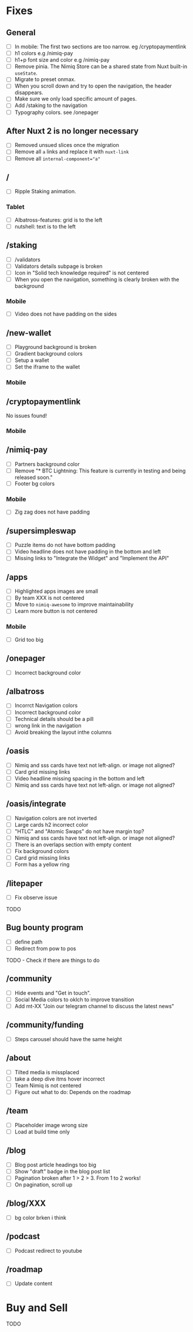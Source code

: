 # Fixes

## General

- [ ] In mobile: The first two sections are too narrow. eg /cryptopaymentlink
- [ ] h1 colors e.g /nimiq-pay
- [ ] h1+p font size and color e.g /nimiq-pay
- [ ] Remove pinia. The Nimiq Store can be a shared state from Nuxt built-in `useState`.
- [ ] Migrate to preset onmax.
- [ ] When you scroll down and try to open the navigation, the header disappears.
- [ ] Make sure we only load specific amount of pages.
- [ ] Add /staking to the navigation
- [ ] Typography colors. see /onepager

## After Nuxt 2 is no longer necessary

- [ ] Removed unsued slices once the migration
- [ ] Remove all `a` links and replace it with `nuxt-link`
- [ ] Remove all `internal-component="a"`

## /

- [ ] Ripple Staking animation.

### Tablet

- [ ] Albatross-features: grid is to the left
- [ ] nutshell: text is to the left

## /staking

- [ ] /validators
- [ ] Validators details subpage is broken
- [ ] Icon in "Solid tech knowledge required" is not centered
- [ ] When you open the navigation, something is clearly broken with the background

### Mobile

- [ ] Video does not have padding on the sides

## /new-wallet

- [ ] Playground background is broken
- [ ] Gradient background colors
- [ ] Setup a wallet
- [ ] Set the iframe to the wallet

### Mobile

## /cryptopaymentlink

No issues found!

### Mobile

## /nimiq-pay

- [ ] Partners background color
- [ ] Remove "\* BTC Lightning: This feature is currently in testing and being released soon."
- [ ] Footer bg colors

### Mobile

- [ ] Zig zag does not have padding

## /supersimpleswap

- [ ] Puzzle items do not have bottom padding
- [ ] Video headline does not have padding in the bottom and left
- [ ] Missing links to "Integrate the Widget" and "Implement the API"

## /apps

- [ ] Highlighted apps images are small
- [ ] By team XXX is not centered
- [ ] Move to `nimiq-awesome` to improve maintainability
- [ ] Learn more button is not centered

### Mobile

- [ ] Grid too big

## /onepager

- [ ] Incorrect background color

## /albatross

- [ ] Incorrct Navigation colors
- [ ] Incorrect background color
- [ ] Technical details should be a pill
- [ ] wrong link in the navigation
- [ ] Avoid breaking the layout inthe columns

## /oasis

- [ ] Nimiq and sss cards have text not left-align. or image not aligned?
- [ ] Card grid missing links
- [ ] Video headline missing spacing in the bottom and left
- [ ] Nimiq and sss cards have text not left-align. or image not aligned?

## /oasis/integrate

- [ ] Navigation colors are not inverted
- [ ] Large cards h2 incorrect color
- [ ] "HTLC" and "Atomic Swaps" do not have margin top?
- [ ] Nimiq and sss cards have text not left-align. or image not aligned?
- [ ] There is an overlaps section with empty content
- [ ] Fix background colors
- [ ] Card grid missing links
- [ ] Form has a yellow ring

## /litepaper

- [ ] Fix observe issue

TODO

## Bug bounty program

- [ ] define path
- [ ] Redirect from pow to pos

TODO - Check if there are things to do

## /community

- [ ] Hide events and "Get in touch".
- [ ] Social Media colors to oklch to improve transition
- [ ] Add mt-XX "Join our telegram channel to discuss the latest news"

## /community/funding

- [ ] Steps carousel should have the same height

## /about

- [ ] Tilted media is missplaced
- [ ] take a deep dive itms hover incorrect
- [ ] Team Nimiq is not centered
- [ ] Figure out what to do: Depends on the roadmap

## /team

- [ ] Placeholder image wrong size
- [ ] Load at build time only

## /blog

- [ ] Blog post article headings too big
- [ ] Show "draft" badge in the blog post list
- [ ] Pagination broken after 1 > 2 > 3. From 1 to 2 works!
- [ ] On pagination, scroll up

## /blog/XXX

- [ ] bg color brken i think

## /podcast

- [ ] Podcast redirect to youtube

## /roadmap

- [ ] Update content

# Buy and Sell

TODO
